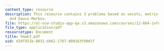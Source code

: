 ```yaml
---
content_type: resource
description: This resource contains 3 problems based on vecots, matrix-vector least-squares,
  and Gauss-Markov.
file: https://ol-ocw-studio-app-qa.s3.amazonaws.com/courses/12-864-inference-from-data-and-models-spring-2005/d28f931b8031bb621767809163f00d1f_hmwk3.pdf
file_type: application/pdf
resourcetype: Document
title: hmwk3.pdf
uid: d28f931b-8031-bb62-1767-809163f00d1f
---
```


